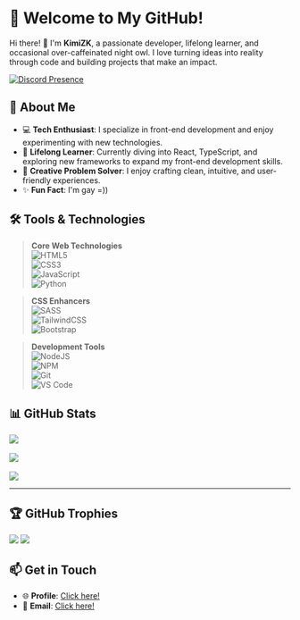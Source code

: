 # 🌟 Welcome to My GitHub!

Hi there! 👋 I'm **KimiZK**, a passionate developer, lifelong learner, and occasional over-caffeinated night owl. I love turning ideas into reality through code and building projects that make an impact.

[![Discord Presence](https://lanyard.cnrad.dev/api/913110942127095889?borderRadius=10px&idleMessage=Newbie%2C%20lazy%20and%20stupid%20%F0%9F%97%BF&theme=&animated=false&animatedDecoration=false&hideStatus=false&showDisplayName=true&hideDecoration=false)](https://discord.com/users/913110942127095889)

## 🚀 About Me
- 💻 **Tech Enthusiast**: I specialize in front-end development and enjoy experimenting with new technologies.
- 🌱 **Lifelong Learner**:  Currently diving into React, TypeScript, and exploring new frameworks to expand my front-end development skills.
- 🎨 **Creative Problem Solver**: I enjoy crafting clean, intuitive, and user-friendly experiences.
- ✨ **Fun Fact**: I'm gay =))


## 🛠️ Tools & Technologies
> **Core Web Technologies**  
> ![HTML5](https://img.shields.io/badge/html5-%23E34F26.svg?style=for-the-badge&logo=html5&logoColor=white)  
> ![CSS3](https://img.shields.io/badge/css3-%231572B6.svg?style=for-the-badge&logo=css3&logoColor=white)  
> ![JavaScript](https://img.shields.io/badge/javascript-%23323330.svg?style=for-the-badge&logo=javascript&logoColor=%23F7DF1E)  
> ![Python](https://img.shields.io/badge/python-%23FFFEFE.svg?style=for-the-badge&logo=python&logoColor=%234A89B8)

> **CSS Enhancers**  
> ![SASS](https://img.shields.io/badge/Sass-CC6699?style=for-the-badge&logo=sass&logoColor=white)  
> ![TailwindCSS](https://img.shields.io/badge/tailwindcss-%2338B2AC.svg?style=for-the-badge&logo=tailwind-css&logoColor=white)  
> ![Bootstrap](https://img.shields.io/badge/bootstrap-%23563D7C.svg?style=for-the-badge&logo=bootstrap&logoColor=white)

> **Development Tools**  
> ![NodeJS](https://img.shields.io/badge/node.js-6DA55F?style=for-the-badge&logo=node.js&logoColor=white)  
> ![NPM](https://img.shields.io/badge/npm-CB3837?style=for-the-badge&logo=npm&logoColor=white)  
> ![Git](https://img.shields.io/badge/git-F05032?style=for-the-badge&logo=git&logoColor=white)  
> ![VS Code](https://img.shields.io/badge/VS%20Code-0078D4?style=for-the-badge&logo=visual-studio-code&logoColor=white)


## 📊 GitHub Stats
![](https://github-readme-stats.vercel.app/api?username=KimiZK-Dev&theme=omni&hide_border=false&include_all_commits=true&count_private=false)<br/>  
![](https://github-readme-streak-stats.herokuapp.com/?user=KimiZK-Dev&theme=omni&hide_border=false)<br/>  
![](https://github-readme-stats.vercel.app/api/top-langs/?username=KimiZK-Dev&theme=omni&hide_border=false&include_all_commits=true&count_private=false&layout=compact)

---

## 🏆 GitHub Trophies

![](https://github-trophies.vercel.app/?username=KimiZK-Dev&theme=onedark&no-frame=false&no-bg=false&margin-w=4)
[![](https://visitcount.itsvg.in/api?id=KimiZK-Dev&icon=0&color=8)](https://visitcount.itsvg.in)

## 📫 Get in Touch

-   🌐 **Profile**: [Click here!](https://kimizk-dev.github.io/My-Profile/)
-   📧 **Email**: [Click here!](mailto:lebinhgaming999lk@gmail.com)
